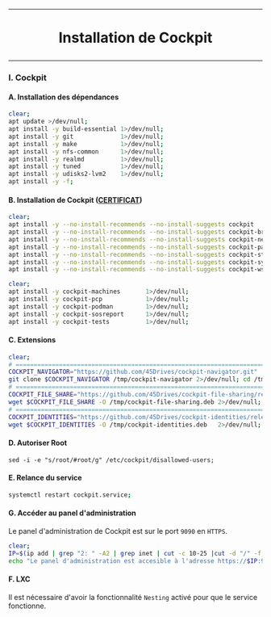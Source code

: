 ------------------------------------------------------------------------------------------------------------------------------------------------
# <p align='center'> Installation de Cockpit </p>
------------------------------------------------------------------------------------------------------------------------------------------------

### I. Cockpit
#### A. Installation des dépendances
```bash
clear;
apt update >/dev/null;
apt install -y build-essential 1>/dev/null;
apt install -y git             1>/dev/null;
apt install -y make            1>/dev/null;
apt install -y nfs-common      1>/dev/null;
apt install -y realmd          1>/dev/null;
apt install -y tuned           1>/dev/null;
apt install -y udisks2-lvm2    1>/dev/null;
apt install -y -f;
```

#### B. Installation de Cockpit ([CERTIFICAT](https://infotechys.com/install-ssl-certificates-on-cockpit/))
```bash
clear;
apt install -y --no-install-recommends --no-install-suggests cockpit                1>/dev/null;
apt install -y --no-install-recommends --no-install-suggests cockpit-bridge         1>/dev/null;
apt install -y --no-install-recommends --no-install-suggests cockpit-networkmanager 1>/dev/null;
apt install -y --no-install-recommends --no-install-suggests cockpit-packagekit     1>/dev/null;
apt install -y --no-install-recommends --no-install-suggests cockpit-storaged       1>/dev/null;
apt install -y --no-install-recommends --no-install-suggests cockpit-system         1>/dev/null;
apt install -y --no-install-recommends --no-install-suggests cockpit-ws             1>/dev/null;
```

```bash
clear;
apt install -y cockpit-machines       1>/dev/null;
apt install -y cockpit-pcp            1>/dev/null;
apt install -y cockpit-podman         1>/dev/null;
apt install -y cockpit-sosreport      1>/dev/null;
apt install -y cockpit-tests          1>/dev/null;
```

#### C. Extensions
```bash
clear;
# ============================================================================================================================================================================
COCKPIT_NAVIGATOR="https://github.com/45Drives/cockpit-navigator.git"
git clone $COCKPIT_NAVIGATOR /tmp/cockpit-navigator 2>/dev/null; cd /tmp/cockpit-navigator 1>/dev/null; make install;
# ============================================================================================================================================================================
COCKPIT_FILE_SHARE="https://github.com/45Drives/cockpit-file-sharing/releases/download/v3.2.9/cockpit-file-sharing_3.2.9-2focal_all.deb"
wget $COCKPIT_FILE_SHARE -O /tmp/cockpit-file-sharing.deb 2>/dev/null; apt install -y /tmp/cockpit-file-sharing.deb 1>/dev/null;
# ============================================================================================================================================================================
COCKPIT_IDENTITIES="https://github.com/45Drives/cockpit-identities/releases/download/v0.1.12/cockpit-identities_0.1.12-1focal_all.deb"
wget $COCKPIT_IDENTITIES -O /tmp/cockpit-identities.deb   2>/dev/null; apt install -y /tmp/cockpit-identities.deb   1>/dev/null;
```

#### D. Autoriser Root
```
sed -i -e "s/root/#root/g" /etc/cockpit/disallowed-users;
```


#### E. Relance du service
```bash
systemctl restart cockpit.service;
```

#### G. Accéder au panel d'administration
Le panel d'administration de Cockpit est sur le port `9090` en `HTTPS`.

```bash
clear;
IP=$(ip add | grep "2: " -A2 | grep inet | cut -c 10-25 |cut -d "/" -f 1)
echo "Le panel d'administration est accesible à l'adresse https://$IP:9090"
```

#### F. LXC
Il est nécessaire d'avoir la fonctionnalité `Nesting` activé pour que le service fonctionne.

<br />
